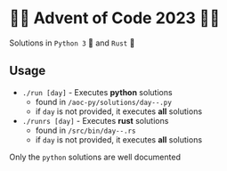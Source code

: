 # :christmas_tree::christmas_tree: Advent of Code 2023 :christmas_tree::christmas_tree:

Solutions in `Python 3` :snake: and `Rust` :crab:

## Usage

- `./run [day]` - Executes __python__ solutions
    - found in `/aoc-py/solutions/day--.py`
    - if `day` is not provided, it executes __all__ solutions
- `./runrs [day]` - Executes __rust__ solutions
    - found in `/src/bin/day--.rs`
    - if `day` is not provided, it executes __all__ solutions

Only the `python` solutions are well documented
